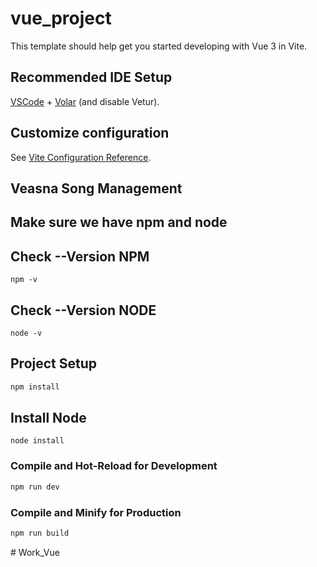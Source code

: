 # vue_project

This template should help get you started developing with Vue 3 in Vite.

## Recommended IDE Setup

[VSCode](https://code.visualstudio.com/) + [Volar](https://marketplace.visualstudio.com/items?itemName=Vue.volar) (and disable Vetur).

## Customize configuration

See [Vite Configuration Reference](https://vitejs.dev/config/).
## Veasna Song Management
## Make sure we have npm and node
## Check --Version NPM

```
npm -v
```
## Check --Version NODE

```
node -v
```

## Project Setup

```sh
npm install
```

## Install Node

```
node install
```

### Compile and Hot-Reload for Development

```sh
npm run dev
```

### Compile and Minify for Production

```sh
npm run build
```
#   W o r k _ V u e  
 